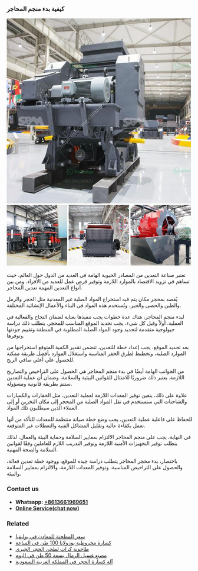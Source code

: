 <h3>كيفية بدء منجم المحاجر</h3><img src='1701853329.jpg' alt=''><p>تعتبر صناعة التعدين من المصادر الحيوية الهامة في العديد من الدول حول العالم، حيث تساهم في تزويد الاقتصاد بالموارد اللازمة وتوفير فرص عمل للعديد من الأفراد. ومن بين أنواع التعدين المهمة تعدين المحاجر.</p><p>يُقصد بمحجر مكان يتم فيه استخراج المواد الصلبة غير المعدنية مثل الحجر والرمل والطين والحصى والجير، وتُستخدم هذه المواد في البناء والأعمال الإنشائية المختلفة.</p><p>لبدء منجم المحاجر، هناك عدة خطوات يجب تنفيذها بعناية لضمان النجاح والفعالية في العملية. أولاً وقبل كل شيء، يجب تحديد الموقع المناسب للمحجر. يتطلب ذلك دراسة جيولوجية متقدمة لتحديد وجود المواد الصلبة المطلوبة في المنطقة وتقييم جودتها وتوفرها.</p><p>بعد تحديد الموقع، يجب إعداد خطة للتعدين، تتضمن تقدير الكمية المتوقع استخراجها من الموارد الصلبة، وتخطيط لطرق الحفر المناسبة واستغلال الموارد بأفضل طريقة ممكنة للحصول على أعلى صافي الربح.</p><p>من الجوانب الهامة أيضًا في بدء منجم المحاجر هي الحصول على التراخيص والتصاريح اللازمة. يعتبر ذلك ضروريًا للامتثال للقوانين البيئية والسلامة، وضمان أن عملية التعدين ستتم بطريقة قانونية ومسؤولة.</p><p>علاوة على ذلك، يتعين توفير المعدات اللازمة لعملية التعدين، مثل الحفارات والكسارات والشاحنات التي ستستخدم في نقل المواد الصلبة من المحجر إلى مكان التخزين أو إلى العملاء الذين سيطلبون تلك المواد.</p><p>للحفاظ على فاعلية عملية التعدين، يجب وضع خطة صيانة منتظمة للمعدات للتأكد من أنها تعمل بكفاءة عالية وتقليل المشاكل الفنية والتعطلات غير المتوقعة.</p><p>في النهاية، يجب على منجم المحاجر الالتزام بمعايير السلامة وحماية البيئة والعمال، لذلك يتطلب توفير التجهيزات الأمنية اللازمة وتوفير التدريب اللازم للعاملين وفقًا لقوانين السلامة والصحة المهنية.</p><p>باختصار، بدء محجر المحاجر يتطلب دراسة جيدة للموقع، ووجود خطة تعدين فعالة، والحصول على التراخيص المناسبة، وتوفير المعدات اللازمة، والالتزام بمعايير السلامة والبيئة.</p><h3>Contact us</h3><ul><li><strong>Whatsapp:&nbsp;<a href="https://wa.me/8613661969651">+8613661969651</a></strong></li><li><a href="https://swt.shibang-china.com/?git&amp;zhl&amp;كيفية بدء منجم المحاجر"><strong>Online Service(chat now)</strong></a></li></ul><h3>Related</h3><ul><li><a href='سعر المطحنة للمعادن في بوليفيا.md'>سعر المطحنة للمعادن في بوليفيا</a></li><li><a href='كسارة مخروطية بوزولانا 100 طن في الساعة.md'>كسارة مخروطية بوزولانا 100 طن في الساعة</a></li><li><a href='طاحونة كرات لطحن الحجر الجيري.md'>طاحونة كرات لطحن الحجر الجيري</a></li><li><a href='مصنع غسيل الرمال بسعة 50 طن في اليوم.md'>مصنع غسيل الرمال بسعة 50 طن في اليوم</a></li><li><a href='آلة كسارة الحجر في المملكة العربية السعودية.md'>آلة كسارة الحجر في المملكة العربية السعودية</a></li></ul>